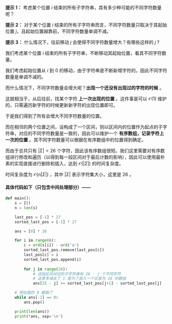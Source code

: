 **提示 1：** 考虑某个位置 $i$ 结束的所有子字符串，其有多少种可能的不同字符数量呢？

**提示 2：** 对于某个位置 $i$ 结束的所有子字符串而言，不同字符数量只取决于其起始位置 $j$，且起始位置越靠前，不同字符数量单调不减。

**提示 3：** 什么情况下，往前移动 $j$ 会使得不同字符数量增大？有哪些这样的 $j$ ?

我们考虑某个位置 $i$ 结束的所有子字符串，不断移动其起始位置，看其不同字符数量。

我们考虑起始位置从 $i$ 到 $0$ 的移动，由于字符串是不断新增字符的，因此不同字符数量是单调不减的。

而什么情况下，不同字符数量会增大呢？**出现一个还没有出现过的字符的时候** 。

这就相当于，从后往前，找某个字符 **上一次出现的位置** 。这件事是可以 $\mathcal{O}(1)$ 维护的，只需遍历新字符的时候更新新字符的出现位置即可。

于是我们得到了所有会增大不同字符数量的位置。

而在相邻的两个位置之间，设构成了一个区间，则以区间内的位置作为起点的子字符串，对应的不同字符数量是一致的，因此可以维护一个 **有序数组，记录字符上一次的位置** 。其不同字符数量可以根据在有序数组中的位置得到确定。

而由于总共只有 $|Σ|=26$ 个字符，因此该有序数组很短。我们这里需要对有序数组进行修改和遍历（以得到每一段区间对于最后计数的影响），因此可以使用最朴素的实现直接进行删除和插入，达到 $\mathcal{O}(|Σ|)$ 的时间复杂度。

时间复杂度为 $\mathcal{O}(n|Σ|)$ ，其中 $|Σ|$ 表示字符集大小，这里是 $26$ 。

#### 具体代码如下（只包含中间处理部分）——

```Python []
def main():
    s = I()
    n = len(s)

    last_pos = [-1] * 27
    sorted_last_pos = [-1] * 27

    ans = [0] * 26

    for i in range(n):
        c = ord(s[i]) - ord('a')
        sorted_last_pos.remove(last_pos[c])
        last_pos[c] = i
        sorted_last_pos.append(i)
        
        for j in range(26):
            # 这段区间对应的子字符串有 26 - j 个不同字符
            # 这里多减去了 1 是为了放入一个长度为 26 的数组
            ans[25 - j] += sorted_last_pos[j+1] - sorted_last_pos[j]

    # 把后面的 0 都删了
    while ans[-1] == 0:
        ans.pop()

    print(len(ans))
    print(*ans, sep='\n')
```
